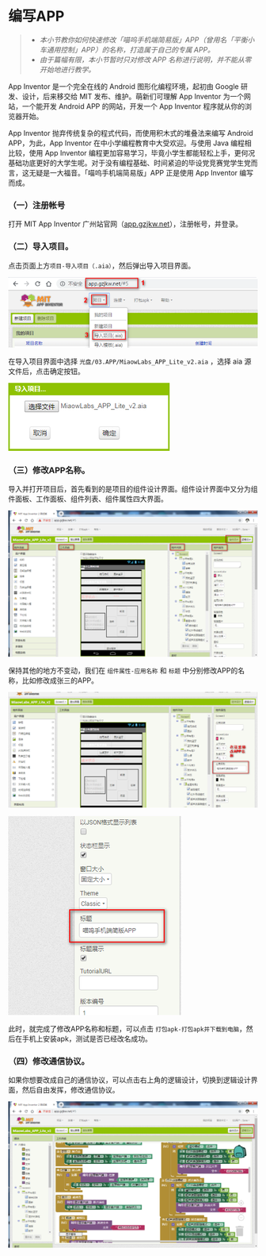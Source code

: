 # 编写APP

> * *本小节教你如何快速修改「喵呜手机端简易版」APP（曾用名「平衡小车通用控制」APP）的名称，打造属于自己的专属 APP。*
> * *由于篇幅有限，本小节暂时只对修改 APP 名称进行说明，并不能从零开始地进行教学。*

App Inventor 是一个完全在线的 Android 图形化编程环境，起初由 Google 研发、设计，后来移交给 MIT 发布、维护。萌新们可理解 App Inventor 为一个网站，一个能开发 Android APP 的网站，开发一个 App Inventor 程序就从你的浏览器开始。

App Inventor 抛弃传统复杂的程式代码，而使用积木式的堆叠法来编写 Android APP，为此，App Inventor 在中小学编程教育中大受欢迎。与使用 Java 编程相比较，使用 App Inventor 编程更加容易学习，毕竟小学生都能轻松上手，更何况基础功底更好的大学生呢。对于没有编程基础、时间紧迫的毕设党竞赛党学生党而言，这无疑是一大福音。「喵呜手机端简易版」APP 正是使用 App Inventor 编写而成。

### （一）注册帐号

打开 MIT App Inventor 广州站官网（[app.gzjkw.net](http://app.gzjkw.net)），注册帐号，并登录。

### （二）导入项目。

点击页面上方`项目-导入项目（.aia）`，然后弹出导入项目界面。

![](/img/2019-04-27_201147.png)

在导入项目界面中选择 `光盘/03.APP/MiaowLabs_APP_Lite_v2.aia` ，选择 aia 源文件后，点击确定按钮。

![](/img/2019-04-27_201540.png)

### （三）修改APP名称。

导入并打开项目后，首先看到的是项目的组件设计界面。组件设计界面中又分为组件面板、工作面板、组件列表、组件属性四大界面。

![](/img/2019-04-27_202955.png)

保持其他的地方不变动，我们在 `组件属性-应用名称` 和 `标题` 中分别修改APP的名称，比如修改成张三的APP。

![](/img/2019-04-27_203554.png)

![](/img/2019-04-27_203840.png)

此时，就完成了修改APP名称和标题，可以点击 `打包apk-打包apk并下载到电脑`，然后在手机上安装apk，测试是否已经改名成功。

### （四）修改通信协议。

如果你想要改成自己的通信协议，可以点击右上角的逻辑设计，切换到逻辑设计界面，然后自由发挥，修改通信协议。

![](/img/2019-04-27_204651.png)




